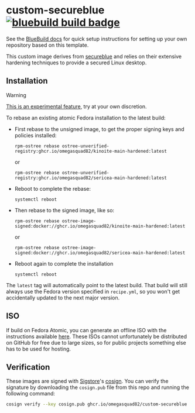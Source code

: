 # custom-secureblue &nbsp; [![bluebuild build badge](https://github.com/omegasquad82/custom-secureblue/actions/workflows/build.yml/badge.svg)](https://github.com/omegasquad82/custom-secureblue/actions/workflows/build.yml)

See the [BlueBuild docs](https://blue-build.org/how-to/setup/) for quick setup instructions for setting up your own repository based on this template.

This custom image derives from [secureblue](https://secureblue.dev/ "A security-focused desktop and server linux operating system.") and relies on their extensive hardening techniques to provide a secured Linux desktop.

## Installation

> [!WARNING]  
> [This is an experimental feature](https://www.fedoraproject.org/wiki/Changes/OstreeNativeContainerStable), try at your own discretion.

To rebase an existing atomic Fedora installation to the latest build:

- First rebase to the unsigned image, to get the proper signing keys and policies installed:
  ```
  rpm-ostree rebase ostree-unverified-registry:ghcr.io/omegasquad82/kinoite-main-hardened:latest
  ```
  or
  ```
  rpm-ostree rebase ostree-unverified-registry:ghcr.io/omegasquad82/sericea-main-hardened:latest
  ```  
- Reboot to complete the rebase:
  ```
  systemctl reboot
  ```
- Then rebase to the signed image, like so:
  ```
  rpm-ostree rebase ostree-image-signed:docker://ghcr.io/omegasquad82/kinoite-main-hardened:latest
  ```
  or
  ```
  rpm-ostree rebase ostree-image-signed:docker://ghcr.io/omegasquad82/sericea-main-hardened:latest
  ```
- Reboot again to complete the installation
  ```
  systemctl reboot
  ```

The `latest` tag will automatically point to the latest build. That build will still always use the Fedora version specified in `recipe.yml`, so you won't get accidentally updated to the next major version.

## ISO

If build on Fedora Atomic, you can generate an offline ISO with the instructions available [here](https://blue-build.org/learn/universal-blue/#fresh-install-from-an-iso). These ISOs cannot unfortunately be distributed on GitHub for free due to large sizes, so for public projects something else has to be used for hosting.

## Verification

These images are signed with [Sigstore](https://www.sigstore.dev/)'s [cosign](https://github.com/sigstore/cosign). You can verify the signature by downloading the `cosign.pub` file from this repo and running the following command:

```bash
cosign verify --key cosign.pub ghcr.io/omegasquad82/custom-secureblue
```
